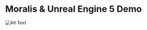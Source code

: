 # Moralis & Unreal Engine 5 Demo

![Alt Text](https://github.com/MoralisWeb3/demo-unreal-aws-lambda/blob/main/gifs/moralis_unreal.gif)
